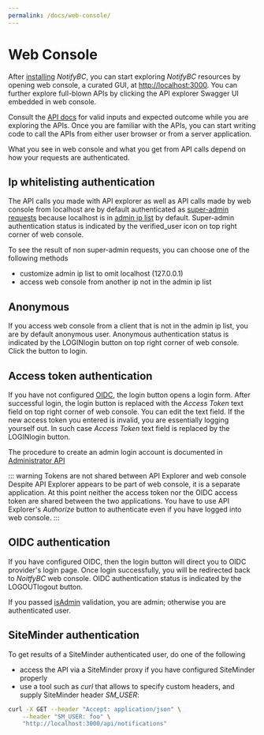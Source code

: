 ```yaml
---
permalink: /docs/web-console/
---
```


# Web Console

After [installing](../installation) _NotifyBC_, you can start exploring _NotifyBC_ resources by opening web console, a curated GUI, at [http://localhost:3000](http://localhost:3000). You can further explore full-blown APIs by clicking the API explorer Swagger UI embedded in web console.

Consult the [API docs](../api-overview/) for valid inputs and expected outcome while you are exploring the APIs. Once you are familiar with the APIs, you can start writing code to call the APIs from either user browser or from a server application.

What you see in web console and what you get from API calls depend on how your requests are authenticated.

## Ip whitelisting authentication

The API calls you made with API explorer as well as API calls made by web console from localhost are by default authenticated as [super-admin requests](../overview/#architecture) because localhost is in [admin ip list](../config-adminIpList/) by default. Super-admin authentication status is indicated by the <span class="material-icons">verified_user</span>
icon on top right corner of web console.

To see the result of non super-admin requests, you can choose one of the following methods

- customize admin ip list to omit localhost (127.0.0.1)
- access web console from another ip not in the admin ip list

## Anonymous

If you access web console from a client that is not in the admin ip list, you are by default anonymous user.
Anonymous authentication status is indicated by the LOGIN<span class="material-icons">login</span> button on top right corner of web console. Click the button to login.

## Access token authentication

If you have not configured [OIDC](../config/oidc.md), the login button opens a login form. After successful login, the login button is replaced with the _Access Token_ text field on top right corner of web console. You can edit the text field. If the new access token you entered is invalid, you are essentially logging yourself out. In such case _Access Token_ text field is replaced by the LOGIN<span class="material-icons">login</span> button.

The procedure to create an admin login account is documented in [Administrator API](../api/administrator.md)

::: warning Tokens are not shared between API Explorer and web console
Despite API Explorer appears to be part of web console, it is a separate application. At this point neither the access token nor the OIDC access token are shared between the two applications. You have to use API Explorer's _Authorize_ button to authenticate even if you have logged into web console.
:::

## OIDC authentication

If you have configured OIDC, then the login button will direct you to OIDC provider's login page. Once login successfully, you will be redirected back to _NoitfyBC_ web console. OIDC authentication status is indicated by the LOGOUT<span class="material-icons">logout</span> button.

If you passed [isAdmin](../config/oidc.md) validation, you are admin; otherwise you are authenticated user.

## SiteMinder authentication

To get results of a SiteMinder authenticated user, do one of the following

- access the API via a SiteMinder proxy if you have configured SiteMinder properly
- use a tool such as _curl_ that allows to specify custom headers, and supply SiteMinder header _SM_USER_:

```sh
curl -X GET --header "Accept: application/json" \
    --header "SM_USER: foo" \
    "http://localhost:3000/api/notifications"
```
